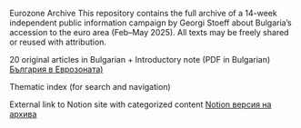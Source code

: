 Eurozone Archive
This repository contains the full archive of a 14-week independent public information campaign by Georgi Stoeff about Bulgaria’s accession to the euro area (Feb–May 2025). All texts may be freely shared or reused with attribution.

20 original articles in Bulgarian + Introductory note (PDF in Bulgarian) [България в Еврозоната)]([https://github.com/GeorgiStoeff/eurozone-archive/blob/main/pdf.pdf](https://github.com/georgistoeff/eurozone-archive/blob/main/%D0%91%D1%8A%D0%BB%D0%B3%D0%B0%D1%80%D0%B8%D1%8F%20%D0%B2%20%D0%B5%D0%B2%D1%80%D0%BE%D0%B7%D0%BE%D0%BD%D0%B0%D1%82%D0%B0.pdf))

Thematic index (for search and navigation)

External link to Notion site with categorized content [Notion версия на архива](https://imaginary-reptile-766.notion.site/1ff32d1bcfdb80bab825dbf1ca6d49fd)
